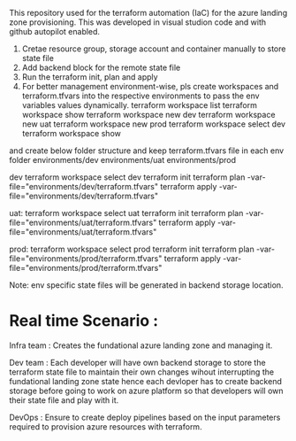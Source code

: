 This repository used for the terraform automation (IaC) for the azure landing zone provisioning. This was developed in visual studion code and with github autopilot enabled.

1) Cretae resource group, storage account and container manually to store state file
2) Add backend block for the remote state file
3) Run the terraform init, plan and apply
4) For better management environment-wise, pls create workspaces and terraform.tfvars into the respective environments to pass the env variables values dynamically.
terraform workspace list
terraform workspace show
terraform workspace new dev
terraform workspace new uat
terraform workspace new prod
terraform workspace select dev
terraform workspace show

and create below folder structure and keep terraform.tfvars file in each env folder
environments/dev
environments/uat
environments/prod


dev
terraform workspace select dev
terraform init
terraform plan -var-file="environments/dev/terraform.tfvars"
terraform apply -var-file="environments/dev/terraform.tfvars"

uat:
terraform workspace select uat
terraform init
terraform plan -var-file="environments/uat/terraform.tfvars"
terraform apply -var-file="environments/uat/terraform.tfvars"

prod:
terraform workspace select prod
terraform init
terraform plan -var-file="environments/prod/terraform.tfvars"
terraform apply -var-file="environments/prod/terraform.tfvars"

Note: env specific state files will be generated in backend storage location.

Real time Scenario :
====================
Infra team : Creates the fundational azure landing zone and managing it.

Dev team : Each developer will have own backend storage to store the terraform state file to maintain their own changes wihout interrupting the fundational landing zone state hence each devloper has to create backend storage before going to work on azure platform so that developers will own their state file and play with it.

DevOps : Ensure to create deploy pipelines based on the input parameters required to provision azure resources with terraform.
